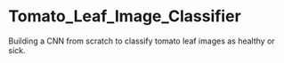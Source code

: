 # Tomato_Leaf_Image_Classifier
Building a CNN from scratch to classify tomato leaf images as healthy or sick.
